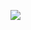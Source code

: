 [![](https://jitpack.io/v/code-wwl/service_annotation.svg)](https://jitpack.io/#code-wwl/service_annotation)
